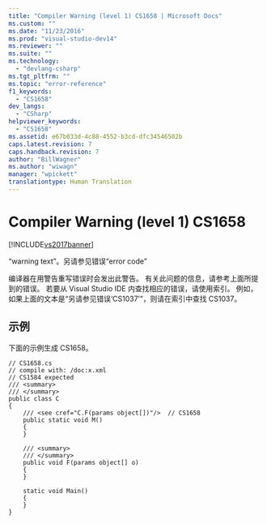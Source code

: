```yaml
---
title: "Compiler Warning (level 1) CS1658 | Microsoft Docs"
ms.custom: ""
ms.date: "11/23/2016"
ms.prod: "visual-studio-dev14"
ms.reviewer: ""
ms.suite: ""
ms.technology: 
  - "devlang-csharp"
ms.tgt_pltfrm: ""
ms.topic: "error-reference"
f1_keywords: 
  - "CS1658"
dev_langs: 
  - "CSharp"
helpviewer_keywords: 
  - "CS1658"
ms.assetid: e67b033d-4c88-4552-b3cd-dfc34546502b
caps.latest.revision: 7
caps.handback.revision: 7
author: "BillWagner"
ms.author: "wiwagn"
manager: "wpickett"
translationtype: Human Translation
---
```

# Compiler Warning (level 1) CS1658
[!INCLUDE[vs2017banner](../../../csharp/includes/vs2017banner.md)]

“warning text”。另请参见错误“error code”  
  
 编译器在用警告重写错误时会发出此警告。  有关此问题的信息，请参考上面所提到的错误。  若要从 Visual Studio IDE 内查找相应的错误，请使用索引。  例如，如果上面的文本是“另请参见错误‘CS1037’”，则请在索引中查找 CS1037。  
  
## 示例  
 下面的示例生成 CS1658。  
  
```  
// CS1658.cs  
// compile with: /doc:x.xml  
// CS1584 expected  
/// <summary>  
/// </summary>  
public class C  
{  
    /// <see cref="C.F(params object[])"/>  // CS1658  
    public static void M()  
    {  
    }  
  
    /// <summary>  
    /// </summary>  
    public void F(params object[] o)  
    {  
    }  
  
    static void Main()  
    {  
    }  
}  
```